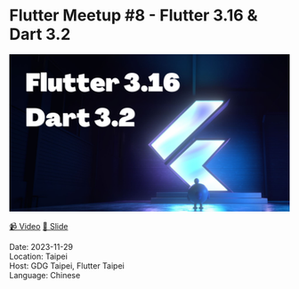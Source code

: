 # Flutter Meetup #8 - Flutter 3.16 & Dart 3.2

<img src='cover.jpg'/>

[📹 Video](https://www.youtube.com/watch?v=vqeVFw0ReJg&ab_channel=FlutterTaipei)
[📘 Slide](https://www.canva.com/design/DAF1LXa7YZA/l3LfHEOAI29LNSTAw0BqIQ/edit?utm_content=DAF1LXa7YZA&utm_campaign=designshare&utm_medium=link2&utm_source=sharebutton)

Date: 2023-11-29 <br>
Location: Taipei <br>
Host: GDG Taipei, Flutter Taipei <br>
Language: Chinese <br>
